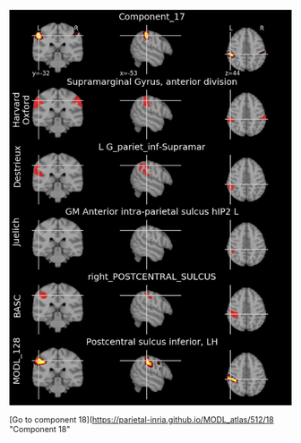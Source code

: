 


![17](preliminary/17.jpg "Component 17")

[Go to component 18](https://parietal-inria.github.io/MODL_atlas/512/18 "Component 18"